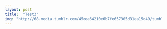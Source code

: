 ```yaml
---
layout: post
title:  "Test3"
img: "http://68.media.tumblr.com/45eea64210e6b7fe657305d31ea15d49/tumblr_nky77v6tvR1st1fiuo1_500.jpg"
---
```

